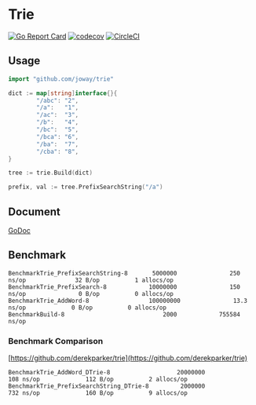 # Trie

[![Go Report Card](https://goreportcard.com/badge/github.com/joway/trie)](https://goreportcard.com/report/github.com/joway/trie)
[![codecov](https://codecov.io/gh/joway/trie/branch/master/graph/badge.svg)](https://codecov.io/gh/joway/trie)
[![CircleCI](https://circleci.com/gh/joway/trie.svg?style=shield)](https://circleci.com/gh/joway/trie)

## Usage

```go
import "github.com/joway/trie"

dict := map[string]interface{}{
		"/abc": "2",
		"/a":   "1",
		"/ac":  "3",
		"/b":   "4",
		"/bc":  "5",
		"/bca": "6",
		"/ba":  "7",
		"/cba": "8",
}

tree := trie.Build(dict)

prefix, val := tree.PrefixSearchString("/a")
```

## Document

[GoDoc](https://godoc.org/github.com/joway/trie)

## Benchmark

```
BenchmarkTrie_PrefixSearchString-8       5000000               250 ns/op              32 B/op          1 allocs/op
BenchmarkTrie_PrefixSearch-8            10000000               150 ns/op               0 B/op          0 allocs/op
BenchmarkTrie_AddWord-8                 100000000               13.3 ns/op             0 B/op          0 allocs/op
BenchmarkBuild-8                            2000            755584 ns/op
```

### Benchmark Comparison

[https://github.com/derekparker/trie](https://github.com/derekparker/trie) 

```
BenchmarkTrie_AddWord_DTrie-8                   20000000               108 ns/op             112 B/op          2 allocs/op
BenchmarkTrie_PrefixSearchString_DTrie-8         2000000               732 ns/op             160 B/op          9 allocs/op
```
